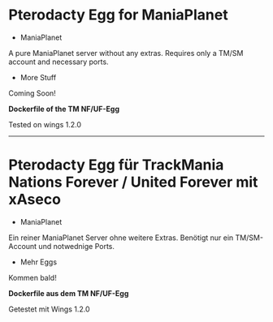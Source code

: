 # Pterodacty Egg for ManiaPlanet

- ManiaPlanet

A pure ManiaPlanet server without any extras.
Requires only a TM/SM account and necessary ports.

- More Stuff

Coming Soon!

**Dockerfile of the TM NF/UF-Egg**

Tested on wings 1.2.0
________________________________________________

# Pterodacty Egg für TrackMania Nations Forever / United Forever mit xAseco

- ManiaPlanet

Ein reiner ManiaPlanet Server ohne weitere Extras.
Benötigt nur ein TM/SM-Account und notwednige Ports.

- Mehr Eggs

Kommen bald!


**Dockerfile aus dem TM NF/UF-Egg**

Getestet mit Wings 1.2.0
